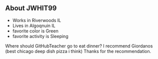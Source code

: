## About JWHIT99

- Works in Riverwoods IL
- Lives in Algoqnuin IL
- favorite color is Green
- favorite activity is Sleeping

Where should GitHubTeacher go to eat dinner?
I recommend Giordanos (best chicago deep dish pizza i think)
Thanks for the recommendation.
